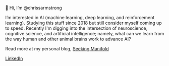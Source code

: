👋 Hi, I’m @chrissarmstrong

I’m interested in AI (machine learning, deep learning, and reinforcement learning). Studying this stuff since 2018 but still consider myself coming up to speed. Recently I'm digging into the intersection of neuroscience, cognitive science, and artificial intelligence; namely, what can we learn from the way human and other animal brains work to advance AI?

Read more at my personal blog, [Seeking Manifold](https://chrissarmstrong.github.io/seeking-manifold/)

[LinkedIn](https://www.linkedin.com/in/chrissarmstrong/)
